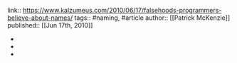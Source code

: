 link:: https://www.kalzumeus.com/2010/06/17/falsehoods-programmers-believe-about-names/
tags:: #naming, #article
author:: [[Patrick McKenzie]]
published:: [[Jun 17th, 2010]]

-
-
-